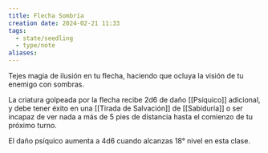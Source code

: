 ```yaml
---
title: Flecha Sombría
creation date: 2024-02-21 11:33
tags:
  - state/seedling
  - type/note
aliases:
---
```

Tejes magia de ilusión en tu flecha, haciendo que ocluya la visión de tu enemigo con
sombras.

La criatura golpeada por la flecha recibe 2d6 de daño [[Psíquico]] adicional, y debe tener éxito en una
[[Tirada de Salvación]] de [[Sabiduría]] o ser incapaz de ver nada a más de 5 pies de distancia hasta el
comienzo de tu próximo turno. 

El daño psíquico aumenta a 4d6 cuando alcanzas 18° nivel en esta clase.




